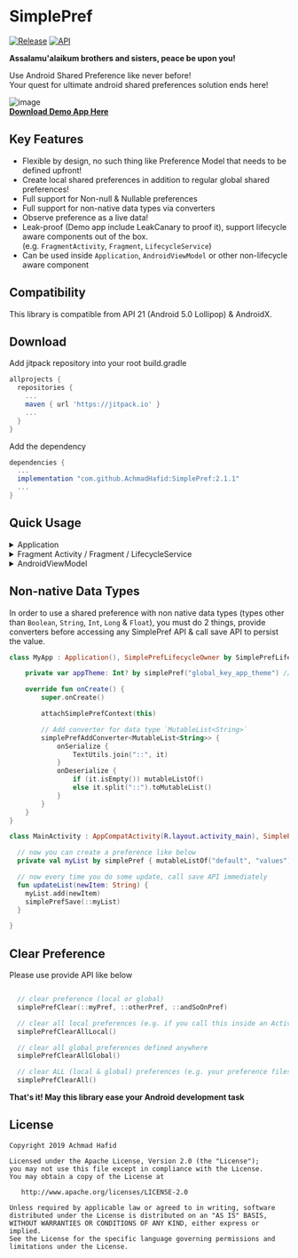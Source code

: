SimplePref
==========

[![Release](https://jitpack.io/v/AchmadHafid/SimplePref.svg)](https://jitpack.io/#AchmadHafid/SimplePref)
[![API](https://img.shields.io/badge/API-21%2B-brightgreen.svg?style=flat)](https://android-arsenal.com/api?level=21)

**Assalamu'alaikum brothers and sisters, peace be upon you!**

Use Android Shared Preference like never before!<br />
Your quest for ultimate android shared preferences solution ends here!

![image](https://drive.google.com/uc?export=download&id=1hTpbapjA51gZrrfuhGFvDXwMQmJPSAcq)
<br />
[**Download Demo App Here**](https://github.com/AchmadHafid/SimplePref/releases/download/v2.1.1/SimplePref.v2.1.1.apk)


Key Features
--------
* Flexible by design, no such thing like Preference Model that needs to be defined upfront!
* Create local shared preferences in addition to regular global shared preferences!
* Full support for Non-null & Nullable preferences
* Full support for non-native data types via converters
* Observe preference as a live data!
* Leak-proof (Demo app include LeakCanary to proof it), support lifecycle aware components out of the box.<br />
  (e.g. `FragmentActivity`, `Fragment`, `LifecycleService`)
* Can be used inside `Application`, `AndroidViewModel` or other non-lifecycle aware component <br />


Compatibility
-------------

This library is compatible from API 21 (Android 5.0 Lollipop) & AndroidX.


Download
--------

Add jitpack repository into your root build.gradle

```groovy
allprojects {
  repositories {
    ...
    maven { url 'https://jitpack.io' }
    ...
  }
}
```

Add the dependency

```groovy
dependencies {
  ...
  implementation "com.github.AchmadHafid:SimplePref:2.1.1"
  ...
}
```


Quick Usage
-----------

<details>
  <summary>Application</summary>
  <br />

```kotlin
// NOTES: Below code is only required if you use preference on Application class
// You can ignore code below, if you do not use preference inside you Application class (e.g. only in Activity, Fragment etc)

// 1. Make class implement SimplePrefLifecycleOwner with its delegate like below
class MyApp : Application(), SimplePrefLifecycleOwner by SimplePrefLifecycleOwnerImpl() {

    // 2. defined your shared preferences
    private var appTheme: Int? by simplePref("global_key_app_theme") // nullable global shared preference

    override fun onCreate() {
        super.onCreate()
        // 3. Attach context using below function
        attachSimplePrefContext(this)
        // 4. Use it like normal var/val
        applyTheme(appTheme)
    }
}
```

</details>
<details>
  <summary>Fragment Activity / Fragment / LifecycleService </summary>
  <br />

```kotlin
// 1. Make class implement SimplePref interface to access the API
class MainActivity : AppCompatActivity(R.layout.activity_main), SimplePref {

    // 2. Defined your shared preferences
    private var showNotification by simplePref { false }   // non-null local shared preference with default value
    private var appTheme: Int? by simplePref("global_key_app_theme") // nullable global shared preference

    override fun onCreate(savedInstanceState: Bundle?) {
        super.onCreate(savedInstanceState)
        // 3. Observe it as live data if you want
        simplePrefLiveData(appTheme, ::appTheme) { theme ->
          theme?.let { changeTheme(it) }
        }
    }

    private fun changeTheme(newTheme: Int) {
      // 4. Or Use it like normal var/val
      appTheme = toggleTheme(newTheme)
    }

}
```

</details>
<details>
  <summary>AndroidViewModel</summary>
  <br />

```kotlin
// 1. Make class implement SimplePrefLifecycleOwner with its delegate like below
class HomeViewModel(application: Application) : AndroidViewModel(application),
    SimplePrefLifecycleOwner by SimplePrefLifecycleOwnerImpl(application) {

    // 2. Defined your shared preferences
    private var showNotification by simplePref { false }   // non-null local shared preference with default value
    private val appTheme: Int? by simplePref("global_key_app_theme") // nullable global shared preference

    // 3. Expose it as LiveData like below
    fun getAppTheme() = simplePrefLiveData(appTheme, ::appTheme)
}
```

</details>


Non-native Data Types
---------------------

In order to use a shared preference with non native data types (types other than `Boolean`, `String`, `Int`, `Long` & `Float`),
you must do 2 things, provide converters before accessing any SimplePref API & call save API to persist the value.

```kotlin
class MyApp : Application(), SimplePrefLifecycleOwner by SimplePrefLifecycleOwnerImpl() {

    private var appTheme: Int? by simplePref("global_key_app_theme") // nullable global shared preference

    override fun onCreate() {
        super.onCreate()

        attachSimplePrefContext(this)

        // Add converter for data type `MutableList<String>`
        simplePrefAddConverter<MutableList<String>> {
            onSerialize {
                TextUtils.join("::", it)
            }
            onDeserialize {
                if (it.isEmpty()) mutableListOf()
                else it.split("::").toMutableList()
            }
        }
    }
}

class MainActivity : AppCompatActivity(R.layout.activity_main), SimplePref {

  // now you can create a preference like below
  private val myList by simplePref { mutableListOf("default", "values") }

  // now every time you do some update, call save API immediately
  fun updateList(newItem: String) {
    myList.add(newItem)
    simplePrefSave(::myList)
  }

}

```


Clear Preference
---------------------

Please use provide API like below

```kotlin

  // clear preference (local or global)
  simplePrefClear(::myPref, ::otherPref, ::andSoOnPref)

  // clear all local preferences (e.g. if you call this inside an Activity, all its local preference will be cleared)
  simplePrefClearAllLocal()

  // clear all global preferences defined anywhere
  simplePrefClearAllGlobal()

  // clear ALL (local & global) preferences (e.g. your preference files will be empty)
  simplePrefClearAll()


```


__That's it! May this library ease your Android development task__


License
-------

    Copyright 2019 Achmad Hafid

    Licensed under the Apache License, Version 2.0 (the "License");
    you may not use this file except in compliance with the License.
    You may obtain a copy of the License at

       http://www.apache.org/licenses/LICENSE-2.0

    Unless required by applicable law or agreed to in writing, software
    distributed under the License is distributed on an "AS IS" BASIS,
    WITHOUT WARRANTIES OR CONDITIONS OF ANY KIND, either express or implied.
    See the License for the specific language governing permissions and
    limitations under the License.

